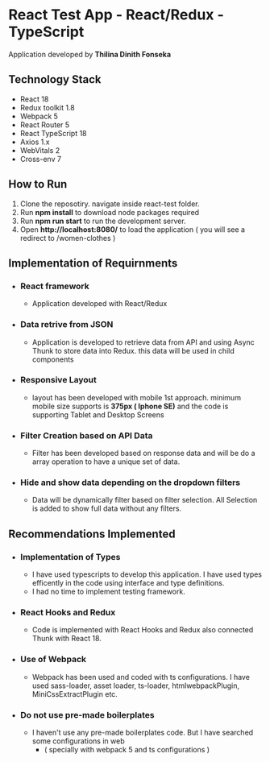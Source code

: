 # React Test App - React/Redux - TypeScript

Application developed by **Thilina Dinith Fonseka** 

## Technology Stack

 - React 18 
 - Redux toolkit 1.8
 - Webpack 5
 - React Router 5
 - React TypeScript 18
 - Axios 1.x
 - WebVitals 2
 - Cross-env 7

## How to Run

 1. Clone the reposotiry. navigate inside react-test folder. 
 2. Run **npm install** to download node packages required 
 3. Run **npm run start** to run the development server.
 4. Open **http://localhost:8080/** to load the application ( you will see a redirect to /women-clothes )
 

## Implementation of Requirnments

 - ### React framework
	 - Application developed with React/Redux
 - ### Data retrive from JSON
	 - Application is developed to retrieve data from API and using Async Thunk to store data into Redux. this data will be used in child components
 - ### Responsive Layout
	 - layout has been developed with mobile 1st approach. 
minimum mobile size supports is **375px ( Iphone SE)**  and the code is supporting Tablet and Desktop Screens
 - ### Filter Creation based on API Data
	 - Filter has been developed based on response data and will be do a array operation to have a unique set of data.
 - ### Hide and show data depending on the dropdown filters
	 - Data will be dynamically filter based on filter selection. All Selection is added to show full data without any filters.

##  Recommendations Implemented

 - ### Implementation of Types
	 - I have used typescripts to develop this application. I have used types efficently in the code using interface and type definitions.
	 - I had no time to implement testing framework. 
 - ###  React Hooks and Redux
	- Code is implemented with React Hooks and Redux also connected Thunk with React 18. 
- ### Use of Webpack
	- Webpack has been used and coded with ts configurations. I have used sass-loader, asset loader, ts-loader, htmlwebpackPlugin, MiniCssExtractPlugin etc. 
- ### Do not use pre-made boilerplates
	- I haven't use any pre-made boilerplates code. But I have searched some configurations in web 
		- ( specially with webpack 5 and ts configurations )